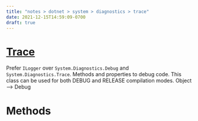 ```yaml
---
title: "notes > dotnet > system > diagnostics > trace"
date: 2021-12-15T14:59:09-0700
draft: true
---
```

# [Trace](https://docs.microsoft.com/en-us/dotnet/api/system.diagnostics.trace?view=net-6.0)
Prefer `ILogger` over `System.Diagnostics.Debug` and `System.Diagnostics.Trace`.
Methods and properties to debug code.
This class can be used for both DEBUG and RELEASE compilation modes.
Object –> Debug

# Methods
